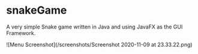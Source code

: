 # snakeGame
A very simple Snake game written in Java and using JavaFX as the GUI Framework.

![Menu Screenshot](/screenshots/Screenshot 2020-11-09 at 23.33.22.png)
